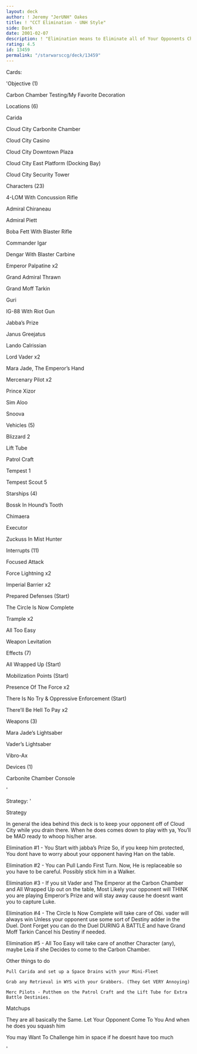 ```yaml
---
layout: deck
author: ! Jeremy "JerUNH" Oakes
title: ! "CCT Elimination - UNH Style"
side: Dark
date: 2001-02-07
description: ! "Elimination means to Eliminate all of Your Opponents Characters from the Board. I do My Best To Do that here."
rating: 4.5
id: 13459
permalink: "/starwarsccg/deck/13459"
---
```

Cards: 

'Objective (1)

Carbon Chamber Testing/My Favorite Decoration 



Locations (6)

Carida 

Cloud City Carbonite Chamber 

Cloud City Casino 

Cloud City Downtown Plaza 

Cloud City East Platform (Docking Bay) 

Cloud City Security Tower 


Characters (23)

4-LOM With Concussion Rifle 

Admiral Chiraneau 

Admiral Piett 

Boba Fett With Blaster Rifle 

Commander Igar 

Dengar With Blaster Carbine 

Emperor Palpatine  x2

Grand Admiral Thrawn 

Grand Moff Tarkin 

Guri 

IG-88 With Riot Gun 

Jabba’s Prize 

Janus Greejatus 

Lando Calrissian 

Lord Vader  x2

Mara Jade, The Emperor’s Hand 

Mercenary Pilot  x2

Prince Xizor 

Sim Aloo 

Snoova 


Vehicles (5)

Blizzard 2 

Lift Tube 

Patrol Craft 

Tempest 1 

Tempest Scout 5 


Starships (4)

Bossk In Hound’s Tooth 

Chimaera 

Executor 

Zuckuss In Mist Hunter 


Interrupts (11)

Focused Attack 

Force Lightning  x2

Imperial Barrier  x2

Prepared Defenses  (Start)

The Circle Is Now Complete 

Trample  x2

All Too Easy 

Weapon Levitation 


Effects (7)

All Wrapped Up (Start)

Mobilization Points (Start)

Presence Of The Force  x2

There Is No Try & Oppressive Enforcement (Start)

There’ll Be Hell To Pay  x2


Weapons (3)

Mara Jade’s Lightsaber 

Vader’s Lightsaber 

Vibro-Ax 


Devices (1)

Carbonite Chamber Console 



'

Strategy: '

 
Strategy

  In general the idea behind this deck is to keep your opponent off of Cloud City while you drain there. When he does comes down to play with ya, You’ll be MAD ready to whoop his/her arse.


   Elimination #1 - You Start with jabba’s Prize So, if you keep him protected, You dont have to worry about your opponent having Han on the table.

   Elimination #2 - You can Pull Lando First Turn. Now, He is replaceable so you have to be careful. Possibly stick him in a Walker.

   Elimination #3 - If you sit Vader and The Emperor at the Carbon Chamber and All Wrapped Up out on the table, Most Likely your opponent will THINK you are playing Emperor’s Prize and will stay away cause he doesnt want you to capture Luke. 

   Elimination #4 - The Circle Is Now Complete will take care of Obi. vader will always win Unless your opponent use some sort of Destiny adder in the Duel. Dont Forget you can do the Duel DURING A BATTLE and have Grand Moff Tarkin Cancel his Destiny if needed.

   Elimination #5 - All Too Easy will take care of another Character (any), maybe Leia if she Decides to come to the Carbon Chamber.


  Other things to do

    Pull Carida and set up a Space Drains with your Mini-Fleet

    Grab any Retrieval in WYS with your Grabbers. (They Get VERY Annoying)

    Merc Pilots - Putthem on the Patrol Craft and the Lift Tube for Extra Battle Destinies. 


  Matchups

   They are all basically the Same. Let Your Opponent Come To You And when he does you squash him 

   You may Want To Challenge him in space if he doesnt have too much

'
